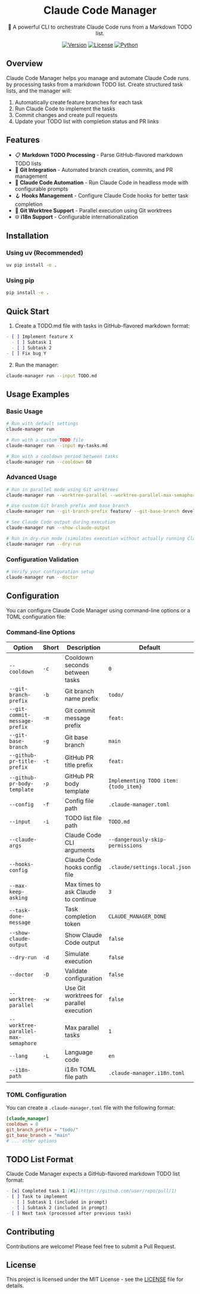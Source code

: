 <div align="center">

# Claude Code Manager

🤖 A powerful CLI to orchestrate Claude Code runs from a Markdown TODO list.

[![Version](https://img.shields.io/badge/version-0.1.0-blue)](https://github.com/igtm/claude-code-manager/releases)
[![License](https://img.shields.io/badge/license-MIT-green)](LICENSE)
[![Python](https://img.shields.io/badge/python-≥3.11-blue)](https://www.python.org/downloads/)

</div>

## Overview

Claude Code Manager helps you manage and automate Claude Code runs by processing tasks from a markdown TODO list. Create structured task lists, and the manager will:

1. Automatically create feature branches for each task
2. Run Claude Code to implement the tasks
3. Commit changes and create pull requests
4. Update your TODO list with completion status and PR links

## Features

- 📋 **Markdown TODO Processing** - Parse GitHub-flavored markdown TODO lists
- 🔄 **Git Integration** - Automated branch creation, commits, and PR management
- 🤖 **Claude Code Automation** - Run Claude Code in headless mode with configurable prompts
- 🪝 **Hooks Management** - Configure Claude Code hooks for better task completion
- 🌲 **Git Worktree Support** - Parallel execution using Git worktrees
- 🌐 **i18n Support** - Configurable internationalization

## Installation

### Using uv (Recommended)

```bash
uv pip install -e .
```

### Using pip

```bash
pip install -e .
```

## Quick Start

1. Create a TODO.md file with tasks in GitHub-flavored markdown format:

```markdown
- [ ] Implement feature X
  - [ ] Subtask 1
  - [ ] Subtask 2
- [ ] Fix bug Y
```

2. Run the manager:

```bash
claude-manager run --input TODO.md
```

## Usage Examples

### Basic Usage

```bash
# Run with default settings
claude-manager run

# Run with a custom TODO file
claude-manager run --input my-tasks.md

# Run with a cooldown period between tasks
claude-manager run --cooldown 60
```

### Advanced Usage

```bash
# Run in parallel mode using Git worktrees
claude-manager run --worktree-parallel --worktree-parallel-max-semaphore 2

# Use custom Git branch prefix and base branch
claude-manager run --git-branch-prefix feature/ --git-base-branch develop

# See Claude Code output during execution
claude-manager run --show-claude-output

# Run in dry-run mode (simulates execution without actually running Claude Code)
claude-manager run --dry-run
```

### Configuration Validation

```bash
# Verify your configuration setup
claude-manager run --doctor
```

## Configuration

You can configure Claude Code Manager using command-line options or a TOML configuration file:

### Command-line Options

| Option | Short | Description | Default |
|--------|-------|-------------|--------|
| `--cooldown` | `-c` | Cooldown seconds between tasks | `0` |
| `--git-branch-prefix` | `-b` | Git branch name prefix | `todo/` |
| `--git-commit-message-prefix` | `-m` | Git commit message prefix | `feat: ` |
| `--git-base-branch` | `-g` | Git base branch | `main` |
| `--github-pr-title-prefix` | `-t` | GitHub PR title prefix | `feat: ` |
| `--github-pr-body-template` | `-p` | GitHub PR body template | `Implementing TODO item: {todo_item}` |
| `--config` | `-f` | Config file path | `.claude-manager.toml` |
| `--input` | `-i` | TODO list file path | `TODO.md` |
| `--claude-args` |  | Claude Code CLI arguments | `--dangerously-skip-permissions` |
| `--hooks-config` |  | Claude Code hooks config file | `.claude/settings.local.json` |
| `--max-keep-asking` |  | Max times to ask Claude to continue | `3` |
| `--task-done-message` |  | Task completion token | `CLAUDE_MANAGER_DONE` |
| `--show-claude-output` |  | Show Claude Code output | `false` |
| `--dry-run` | `-d` | Simulate execution | `false` |
| `--doctor` | `-D` | Validate configuration | `false` |
| `--worktree-parallel` | `-w` | Use Git worktrees for parallel execution | `false` |
| `--worktree-parallel-max-semaphore` |  | Max parallel tasks | `1` |
| `--lang` | `-L` | Language code | `en` |
| `--i18n-path` |  | i18n TOML file path | `.claude-manager.i18n.toml` |

### TOML Configuration

You can create a `.claude-manager.toml` file with the following format:

```toml
[claude_manager]
cooldown = 0
git_branch_prefix = "todo/"
git_base_branch = "main"
# ... other options
```

## TODO List Format

Claude Code Manager expects a GitHub-flavored markdown TODO list format:

```markdown
- [x] Completed task 1 [#1](https://github.com/user/repo/pull/1)
- [ ] Task to implement
  - [ ] Subtask 1 (included in prompt)
  - [ ] Subtask 2 (included in prompt)
- [ ] Next task (processed after previous task)
```

## Contributing

Contributions are welcome! Please feel free to submit a Pull Request.

## License

This project is licensed under the MIT License - see the [LICENSE](LICENSE) file for details.
